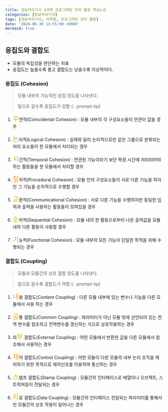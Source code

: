 ```yaml
---
title: 정보처리기사 4과목 프로그래밍 언어 활용 핵심노트
categories: [정보처리기사]
tags: [정보처리기사, 자격증, 프로그래밍 언어 활용]
date: '2024-06-30 13:55:00 +0900'
mermaid: true
---
```


## 응집도와 결합도

* 모듈의 독립성을 판단하는 지표
* 응집도는 높을수록 좋고 결합도는 낮을수록 이상적이다.

### 응집도 (Cohesion)

> 모듈 내부의 기능적인 응집 정도를 나타낸다.

> 밑으로 갈수록 응집도가 강함
{: .prompt-tip}

1. <span style="color: orange; font-size: 150%">우</span>연적(Coincidental Cohesion)
   : 모듈 내부의 각 구성요소들이 연관이 없을 경우

2. <span style="color: orange; font-size: 150%">논</span>리적(Logical Cohesion)
   : 실제와 달리 논리적으로만 같은 그룹으로 분류되는 처리 요소들이 한 모듈에서 처리되는 경우

3. <span style="color: orange; font-size: 150%">시</span>간적(Temporal Cohesion)
   : 연관된 기능이라기 보단 특정 시간에 처리되어야 하는 활동들을 한 모듈에서 처리할 경우

4. <span style="color: orange; font-size: 150%">절</span>차적(Procedural Cohesion)
   : 모듈 안의 구성요소들이 서로 다른 기능을 하지만 그 기능을 순차적으로 수행할 경우

5. <span style="color: orange; font-size: 150%">교</span>환적(Communicational Cohesion)
   : 서로 다른 기능을 수행하지만 동일한 입력과 출력을 사용하는 활동들이 모여있을 경우

6. <span style="color: orange; font-size: 150%">순</span>차적(Sequential Cohesion)
   : 모듈 내의 한 활동으로부터 나온 출력값을 모듈 내의 다른 활동이 사용할 경우

7. <span style="color: orange; font-size: 150%">기</span>능적(Functional Cohesion)
   : 모듈 내부의 모든 기능이 단일한 목적을 위해 수행되는 경우


### 결합도 (Coupling)

> 모듈과 모듈간의 상호 결합 정도를 나타낸다.

> 밑으로 갈수록 결합도가 약함
{: .prompt-tip}

1. <span style="color: orange; font-size: 150%;">내</span>용 결합도(Content Coupling)
   : 다른 모듈 내부에 있는 변수나 기능을 다른 모듈에서 사용 하는 경우

2. <span style="color: orange; font-size: 150%;">공</span>통 결합도(Common Coupling)
   : 파라미터가 아닌 모듈 밖에 선언되어 있는 전역 변수를 참조하고 전역변수를 갱신하는 식으로 상호작용하는 경우

3. 외<span style="color: orange; font-size: 150%;">부</span> 결합도(External Coupling)
   : 어떤 모듈에서 반환한 값을 다른 모듈에서 참조해서 사용하는 경우

4. <span style="color: orange; font-size: 150%;">제</span>어 결합도(Control Coupling)
   : 어떤 모듈이 다른 모듈의 내부 논리 조직을 제어하기 위한 목적으로 제어신호를 이용하여 통신하는 경우

5. <span style="color: orange; font-size: 150%;">스</span>탬프 결합도(Stamp Coupling)
   : 모듈간의 인터페이스로 배열이나 오브젝트, 스트럭쳐등이 전달되는 경우

6. <span style="color: orange; font-size: 150%;">자</span>료 결합도(Data Coupling)
   : 모듈간의 인터페이스 전달되는 파라미터를 통해서만 모듈간의 상호 작용이 일어나는 경우
